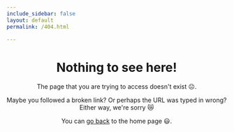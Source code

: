 ```yaml
---
include_sidebar: false
layout: default
permalink: /404.html

---
```


<h1 align="center">
Nothing to see here!
</h1>
  
<p align="center">
The page that you are trying to access doesn't exist ☹️.
</p>

<p align="center">
Maybe you followed a broken link? Or perhaps the URL was typed in wrong? Either way, we're sorry 😿
</p>

<p align="center">
  You can <a href="/">go back</a> to the home page 😃.
</p>
